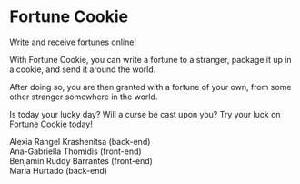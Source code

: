 # Fortune Cookie

Write and receive fortunes online!

With Fortune Cookie, you can write a fortune to a stranger, package it up in a cookie, and send it around the world.

After doing so, you are then granted with a fortune of your own, from some other stranger somewhere in the world.

Is today your lucky day? Will a curse be cast upon you? Try your luck on Fortune Cookie today!

Alexia Rangel Krashenitsa (back-end)  
Ana-Gabriella Thomidis (front-end)  
Benjamin Ruddy Barrantes (front-end)  
Maria Hurtado (back-end)  
